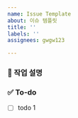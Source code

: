 ```yaml
---
name: Issue Template
about: 이슈 템플릿
title: ''
labels: ''
assignees: gwgw123

---
```


### 💼 작업 설명
<!-- 진행할 작업에 대해 간단하게 설명해주세요 -->

### ✅ To-do
<!-- 해당 작업을 수행하기 위해 해야 할 하위 태스크를 작성해주세요 -->
- [ ] todo 1
